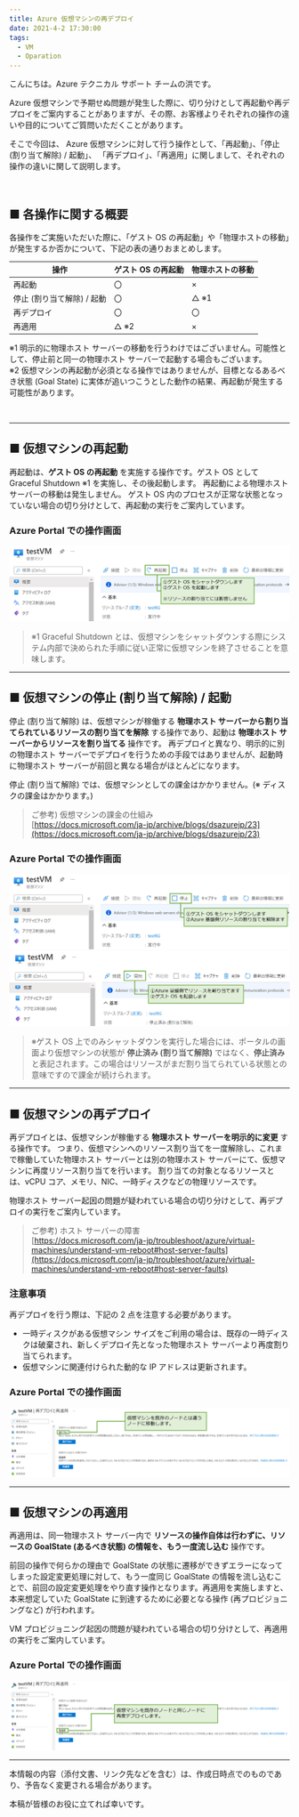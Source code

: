 ```yaml
---
title: Azure 仮想マシンの再デプロイ
date: 2021-4-2 17:30:00
tags:
  - VM
  - Oparation
---
```


こんにちは。Azure テクニカル サポート チームの洪です。

Azure 仮想マシンで予期せぬ問題が発生した際に、切り分けとして再起動や再デプロイをご案内することがありますが、その際、お客様よりそれぞれの操作の違いや目的についてご質問いただくことがあります。

そこで今回は、 Azure 仮想マシンに対して行う操作として、「再起動」、「停止 (割り当て解除) / 起動」、 「再デプロイ」、「再適用」に関しまして、それぞれの操作の違いに関して説明します。

<br>

## ■ 各操作に関する概要

各操作をご実施いただいた際に、「ゲスト OS の再起動」や「物理ホストの移動」が発生するか否かについて、下記の表の通りおまとめします。

| 操作 | ゲスト OS の再起動 | 物理ホストの移動 |
|----|----|----|
| 再起動 | 〇 | × |
| 停止 (割り当て解除) / 起動 | 〇 | △ ※1 |
| 再デプロイ | 〇 | 〇 |
| 再適用 | △ ※2 | × |

※1 明示的に物理ホスト サーバーの移動を行うわけではございません。可能性として、停止前と同一の物理ホスト サーバーで起動する場合もございます。
<br>
※2 仮想マシンの再起動が必須となる操作ではありませんが、目標となるあるべき状態 (Goal State) に実体が追いつこうとした動作の結果、再起動が発生する可能性があります。

<br>
<hr>

## ■ 仮想マシンの再起動

再起動は、**ゲスト OS の再起動** を実施する操作です。ゲスト OS として Graceful Shutdown ※1 を実施し、その後起動します。
再起動による物理ホスト サーバーの移動は発生しません。
ゲスト OS 内のプロセスが正常な状態となっていない場合の切り分けとして、再起動の実行をご案内しています。

### Azure Portal での操作画面
![](./vm-operation/vm-restart.png)


>※1 Graceful Shutdown とは、仮想マシンをシャットダウンする際にシステム内部で決められた手順に従い正常に仮想マシンを終了させることを意味します。

<hr>

## ■ 仮想マシンの停止 (割り当て解除) / 起動

停止 (割り当て解除) は、仮想マシンが稼働する **物理ホスト サーバーから割り当てられているリソースの割り当てを解除** する操作であり、起動は **物理ホスト サーバーからリソースを割り当てる** 操作です。
再デプロイと異なり、明示的に別の物理ホスト サーバーでデプロイを行うための手段ではありませんが、起動時に物理ホスト サーバーが前回と異なる場合がほとんどになります。

停止 (割り当て解除) では、仮想マシンとしての課金はかかりません。(※ ディスクの課金はかかります。)

> ご参考) 仮想マシンの課金の仕組み <br> [https://docs.microsoft.com/ja-jp/archive/blogs/dsazurejp/23](https://docs.microsoft.com/ja-jp/archive/blogs/dsazurejp/23)

### Azure Portal での操作画面
![](./vm-operation/vm-stop.png)
![](./vm-operation/vm-start.png)

>※ゲスト OS 上でのみシャットダウンを実行した場合には、ポータルの画面より仮想マシンの状態が **停止済み (割り当て解除)** ではなく、**停止済み** と表記されます。この場合はリソースがまだ割り当てられている状態との意味ですので課金が続けられます。

<hr>

## ■ 仮想マシンの再デプロイ

再デプロイとは、仮想マシンが稼働する **物理ホスト サーバーを明示的に変更** する操作です。
つまり、仮想マシンへのリソース割り当てを一度解除し、これまで稼働していた物理ホスト サーバーとは別の物理ホスト サーバーにて、仮想マシンに再度リソース割り当てを行います。
割り当ての対象となるリソースとは、vCPU コア、メモリ、NIC、一時ディスクなどの物理リソースです。

物理ホスト サーバー起因の問題が疑われている場合の切り分けとして、再デプロイの実行をご案内しています。

> ご参考) ホスト サーバーの障害 <br> [https://docs.microsoft.com/ja-jp/troubleshoot/azure/virtual-machines/understand-vm-reboot#host-server-faults](https://docs.microsoft.com/ja-jp/troubleshoot/azure/virtual-machines/understand-vm-reboot#host-server-faults)


### 注意事項
再デプロイを行う際は、下記の 2 点を注意する必要があります。

- 一時ディスクがある仮想マシン サイズをご利用の場合は、既存の一時ディスクは破棄され、新しくデプロイ先となった物理ホスト サーバーより再度割り当てられます。
- 仮想マシンに関連付けられた動的な IP アドレスは更新されます。


### Azure Portal での操作画面
![](./vm-operation/vm-redeploy.png)

<hr>

## ■ 仮想マシンの再適用

再適用は、同一物理ホスト サーバー内で **リソースの操作自体は行わずに、リソースの GoalState (あるべき状態) の情報を、もう一度流し込む** 操作です。

前回の操作で何らかの理由で GoalState の状態に遷移ができずエラーになってしまった設定変更処理に対して、もう一度同じ GoalState の情報を流し込むことで、前回の設定変更処理をやり直す操作となります。再適用を実施しますと、本来想定していた GoalState に到達するために必要となる操作 (再プロビジョニングなど) が行われます。

VM プロビジョニング起因の問題が疑われている場合の切り分けとして、再適用の実行をご案内しています。

### Azure Portal での操作画面
![](./vm-operation/vm-reapply.png)

<hr>

本情報の内容（添付文書、リンク先などを含む）は、作成日時点でのものであり、予告なく変更される場合があります。

本稿が皆様のお役に立てれば幸いです。
